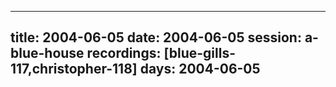 
---
title: 2004-06-05
date:  2004-06-05
session: a-blue-house
recordings: [blue-gills-117,christopher-118]
days: 2004-06-05
---
